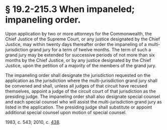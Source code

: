 # § 19.2-215.3 When impaneled; impaneling order.

<p>Upon application by two or more attorneys for the Commonwealth, the Chief Justice of the Supreme Court, or any justice designated by the Chief Justice, may within twenty days thereafter order the impaneling of a multi-jurisdiction grand jury for a term of twelve months. The term of such a grand jury may be extended for successive periods of not more than six months by the Chief Justice, or by any justice designated by the Chief Justice, upon the petition of a majority of the members of the grand jury.</p><p>The impaneling order shall designate the jurisdiction requested on the application as the jurisdiction where the multi-jurisdiction grand jury shall be convened and shall, unless all judges of that circuit have recused themselves, appoint a judge of the circuit court of that jurisdiction as the presiding judge. The impaneling order shall also designate special counsel and each special counsel who will assist the multi-jurisdiction grand jury as listed in the application. The presiding judge shall substitute or appoint additional special counsel upon motion of special counsel.</p><p>1983, c. 543; 2010, c. <a href='http://lis.virginia.gov/cgi-bin/legp604.exe?101+ful+CHAP0438'>438</a>.</p>